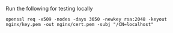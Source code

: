 
Run the following for testing locally
```
openssl req -x509 -nodes -days 3650 -newkey rsa:2048 -keyout nginx/key.pem -out nginx/cert.pem -subj "/CN=localhost"  
```